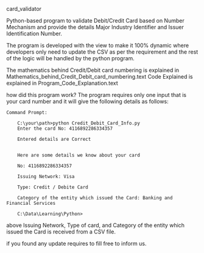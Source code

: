 card_validator

Python-based program to validate Debit/Credit Card based on Number Mechanism and provide the details Major Industry Identifier and Issuer Identification Number.

The program is developed with the view to make it 100% dynamic where developers only need to update the CSV as per the requirement and the rest of the logic will be handled by the python program.

The mathematics behind Credit/Debit card numbering is explained in Mathematics_behind_Credit_Debit_card_numbering.text
Code Explained is explained in Program_Code_Explanation.text

how did this program work?
    The program requires only one input that is your card number and it will give the following details as follows:
    
    Command Prompt: 
    
        C:\your\path>python Credit_Debit_Card_Info.py
        Enter the card No: 4116892286334357

        Entered details are Correct


        Here are some details we know about your card

        No: 4116892286334357

        Issuing Network: Visa

        Type: Credit / Debite Card

        Category of the entity which issued the Card: Banking and Financial Services

        C:\Data\Learning\Python>


above Issuing Network, Type of card, and Category of the entity which issued the Card is received from a CSV file.

if you found any update requires to fill free to inform us.
